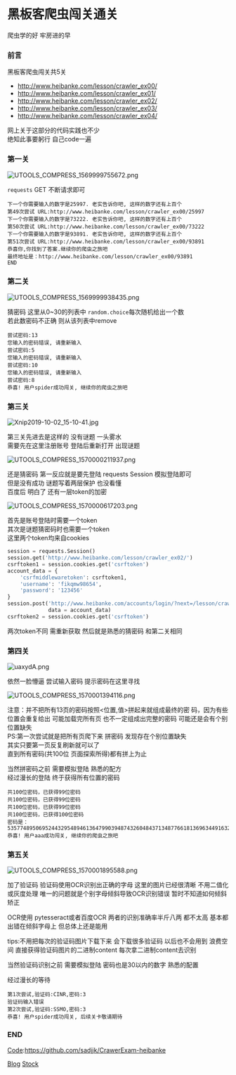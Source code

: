 # 黑板客爬虫闯关通关

爬虫学的好 牢房进的早   

### 前言

黑板客爬虫闯关共5关 

- http://www.heibanke.com/lesson/crawler_ex00/
- http://www.heibanke.com/lesson/crawler_ex01/
- http://www.heibanke.com/lesson/crawler_ex02/
- http://www.heibanke.com/lesson/crawler_ex03/
- http://www.heibanke.com/lesson/crawler_ex04/

网上关于这部分的代码实践也不少    
绝知此事要躬行  自己code一遍 

### 第一关

![UTOOLS_COMPRESS_1569999755672.png](https://i.loli.net/2019/10/02/hAwDifI4vkNtge9.png)

`requests` GET 不断请求即可

```
下一个你需要输入的数字是25997. 老实告诉你吧, 这样的数字还有上百个
第49次尝试 URL:http://www.heibanke.com/lesson/crawler_ex00/25997
下一个你需要输入的数字是73222. 老实告诉你吧, 这样的数字还有上百个
第50次尝试 URL:http://www.heibanke.com/lesson/crawler_ex00/73222
下一个你需要输入的数字是93891. 老实告诉你吧, 这样的数字还有上百个
第51次尝试 URL:http://www.heibanke.com/lesson/crawler_ex00/93891
恭喜你,你找到了答案.继续你的爬虫之旅吧
最终地址是：http://www.heibanke.com/lesson/crawler_ex00/93891
END
```

### 第二关

![UTOOLS_COMPRESS_1569999938435.png](https://i.loli.net/2019/10/02/Hx8YCN2kVrt9qcJ.png)

猜密码 这里从0~30的列表中 `random.choice`每次随机给出一个数     
若此数密码不正确 则从该列表中remove

```
尝试密码:13
您输入的密码错误, 请重新输入
尝试密码:5
您输入的密码错误, 请重新输入
尝试密码:10
您输入的密码错误, 请重新输入
尝试密码:8
恭喜! 用户spider成功闯关, 继续你的爬虫之旅吧
```

### 第三关

![Xnip2019-10-02_15-10-41.jpg](https://i.loli.net/2019/10/02/vtEu8UbP31Dgfy7.jpg)

第三关先进去是这样的 没有谜题 一头雾水     
需要先在这里注册账号 登陆后重新打开 出现谜题

![UTOOLS_COMPRESS_1570000211937.png](https://i.loli.net/2019/10/02/scdnE5CUTq6l4WH.png)

还是猜密码 第一反应就是要先登陆 requests Session 模拟登陆即可   
但是没有成功 谜题写着两层保护 也没看懂     
百度后 明白了 还有一层token的加密

![UTOOLS_COMPRESS_1570000617203.png](https://i.loli.net/2019/10/02/DmY3XNvFhueLkRJ.png)

首先是账号登陆时需要一个token    
其次是谜题猜密码时也需要一个token  
这里两个token均来自cookies

```python
session = requests.Session()
session.get('http://www.heibanke.com/lesson/crawler_ex02/')
csrftoken1 = session.cookies.get('csrftoken')
account_data = {
    'csrfmiddlewaretoken': csrftoken1,
    'username': 'fikqmw98654',
    'password': '123456'
}
session.post('http://www.heibanke.com/accounts/login/?next=/lesson/crawler_ex02/',
             data = account_data)
csrftoken2 = session.cookies.get('csrftoken')
```

两次token不同  需重新获取 然后就是熟悉的猜密码 和第二关相同

### 第四关

![uaxydA.png](https://s2.ax1x.com/2019/10/02/uaxydA.png)

依然一脸懵逼 尝试输入密码 提示密码在这里寻找

![UTOOLS_COMPRESS_1570001394116.png](https://i.loli.net/2019/10/02/LaCRexzIHTGjnom.png)

注意：并不把所有13页的密码按照<位置,值>拼起来就组成最终的密   码，因为有些位置会重复给出 可能加载完所有页 也不一定组成出完整的密码 可能还是会有个别位置缺失     
PS:第一次尝试就是把所有页爬下来 拼密码 发现存在个别位置缺失  
其实只要第一页反复刷新就可以了     
直到所有密码(共100位 页面探索所得)都有拼上为止

当然拼密码之前 需要模拟登陆 熟悉的配方        
经过漫长的登陆 终于获得所有位置的密码

```
共100位密码，已获得99位密码
共100位密码，已获得99位密码
共100位密码，已获得99位密码
共100位密码，已获得100位密码
密码是：5357748950695244329548946136479903948743260484371348776618136963449163264706489936702831052533819016
恭喜! 用户aaa成功闯关, 继续你的爬虫之旅吧
```

### 第五关

![UTOOLS_COMPRESS_1570001895588.png](https://i.loli.net/2019/10/02/EIbCJ5zMXGgfvo4.png)

加了验证码 验证码使用OCR识别出正确的字母 这里的图片已经很清晰 不用二值化或灰度处理 唯一的问题就是个别字母倾斜导致OCR识别错误 暂时不知道如何倾斜矫正    

OCR使用 pytesseract或者百度OCR  两者的识别准确率半斤八两 都不太高 基本都出错在倾斜字母上 但总体上还是能用

tips:不用把每次的验证码图片下载下来 会下载很多验证码 以后也不会用到 浪费空间  直接获得验证码图片的二进制content 每次拿二进制content去识别

当然验证码识别之前 需要模拟登陆 密码也是30以内的数字 熟悉的配置 

经过漫长的等待

```
第1次尝试,验证码:CINR,密码:3
验证码输入错误
第2次尝试,验证码:SSMO,密码:3
恭喜! 用户spider成功闯关, 后续关卡敬请期待
```

### END

[Code](https://github.com/sadjjk/CrawerExam-heibanke):https://github.com/sadjjk/CrawerExam-heibanke

[Blog](https://sadjjk.github.io/)    [Stock](http://47.105.166.237/index)

